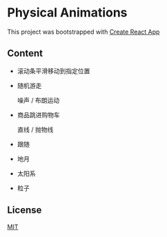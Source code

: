 # Physical Animations

This project was bootstrapped with [Create React App](./CREATE_REACT_APP)

## Content

  - 滚动条平滑移动到指定位置

  - 随机游走

    噪声 / 布朗运动

  - 商品跳进购物车

    直线 / 抛物线

  - 跟随
  - 地月
  - 太阳系
  - 粒子

## License

[MIT](./LICENSE)
